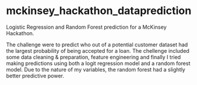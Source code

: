 # mckinsey_hackathon_dataprediction
Logistic Regression and Random Forest prediction for a McKinsey Hackathon.

The challenge were to predict who out of a potential customer dataset had the largest probability of being accepted for 
a loan. The chellenge included some data cleaning & preparation, feature engineering and finally I tried making
predictions using both a logit regression model and a random forest model. Due to the nature of my variables, the 
random forest had a slightly better predictive power.
